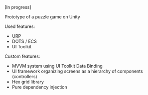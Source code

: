 [In progress]

Prototype of a puzzle game on Unity

Used features:
- URP
- DOTS / ECS
- UI Toolkit

Custom features:
- MVVM system using UI Toolkit Data Binding
- UI framework organizing screens as a hierarchy of components (controllers)
- Hex grid library
- Pure dependency injection
